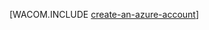 <properties linkid="nodejs-create-account" urlDisplayName="Specifying a Node.js Version" pageTitle="Azure Node.js Dev Center - Tutorials - Create an Account" metaKeywords="" description="Azure Node.js Dev Center - Tutorials - Create an Azure Account" metaCanonical="" services="" documentationCenter="Node.js" title="Create an account and enable preview features" authors="larryfr" solutions="" manager="paulettm" editor="mollybos" />

[WACOM.INCLUDE [create-an-azure-account](../includes/create-an-azure-account.md)]

  [create-an-azure-account]: ../includes/create-an-azure-account.md
